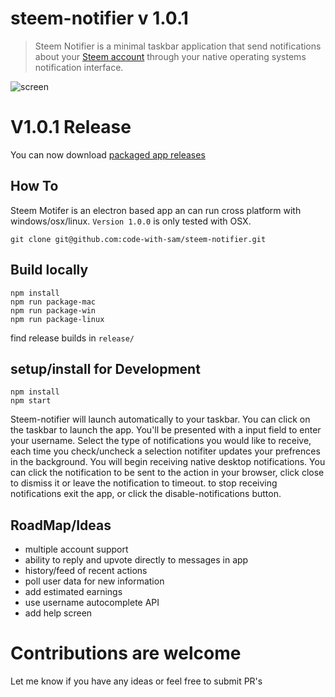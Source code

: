 # steem-notifier v 1.0.1

> Steem Notifier is a minimal taskbar application that send notifications about your [Steem account](http://steemit.com) through your native operating systems notification interface.

![screen](https://user-images.githubusercontent.com/34964560/35290479-48262cd2-0062-11e8-8dc0-588c67a0f32d.png)

# V1.0.1 Release
You can now download [packaged app releases](https://github.com/code-with-sam/steem-notifier/releases)


## How To
Steem Motifer is an electron based app an can run cross platform with windows/osx/linux. ```Version 1.0.0``` is only tested with OSX.

```
git clone git@github.com:code-with-sam/steem-notifier.git
```

## Build locally
```
npm install
npm run package-mac
npm run package-win
npm run package-linux
```
find release builds in ```release/``` 

## setup/install for Development 
```
npm install
npm start
```

Steem-notifier will launch automatically to your taskbar. You can click on the taskbar to launch the app. You'll be presented with a input field to enter your username. Select the type of notifications you would like to receive, each time you check/uncheck a selection notifiter updates your prefrences in the background. You will begin receiving native desktop notifications. You can click the notification to be sent to the action in your browser, click close to dismiss it or leave the notification to timeout. to stop receiving notifications exit the app, or click the disable-notifications button.



## RoadMap/Ideas
- multiple account support
- ability to reply and upvote directly to messages in app
- history/feed of recent actions
- poll user data for new information
- add estimated earnings
- use username autocomplete API
- add help screen

# Contributions are welcome
Let me know if you have any ideas or feel free to submit PR's
